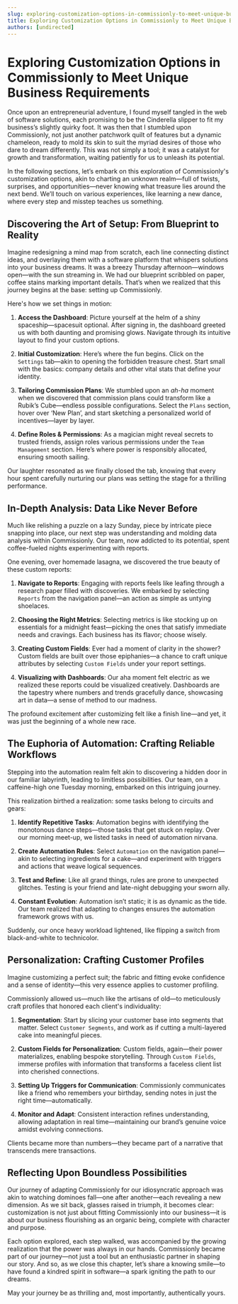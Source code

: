 ```yaml
---
slug: exploring-customization-options-in-commissionly-to-meet-unique-business-requirements
title: Exploring Customization Options in Commissionly to Meet Unique Business Requirements
authors: [undirected]
---
```



# Exploring Customization Options in Commissionly to Meet Unique Business Requirements

Once upon an entrepreneurial adventure, I found myself tangled in the web of software solutions, each promising to be the Cinderella slipper to fit my business’s slightly quirky foot. It was then that I stumbled upon Commissionly, not just another patchwork quilt of features but a dynamic chameleon, ready to mold its skin to suit the myriad desires of those who dare to dream differently. This was not simply a tool; it was a catalyst for growth and transformation, waiting patiently for us to unleash its potential.

In the following sections, let’s embark on this exploration of Commissionly's customization options, akin to charting an unknown realm—full of twists, surprises, and opportunities—never knowing what treasure lies around the next bend. We’ll touch on various experiences, like learning a new dance, where every step and misstep teaches us something.

## Discovering the Art of Setup: From Blueprint to Reality

Imagine redesigning a mind map from scratch, each line connecting distinct ideas, and overlaying them with a software platform that whispers solutions into your business dreams. It was a breezy Thursday afternoon—windows open—with the sun streaming in. We had our blueprint scribbled on paper, coffee stains marking important details. That’s when we realized that this journey begins at the base: setting up Commissionly.

Here's how we set things in motion:

1. **Access the Dashboard**: Picture yourself at the helm of a shiny spaceship—spacesuit optional. After signing in, the dashboard greeted us with both daunting and promising glows. Navigate through its intuitive layout to find your custom options.
   
2. **Initial Customization**: Here’s where the fun begins. Click on the `Settings` tab—akin to opening the forbidden treasure chest. Start small with the basics: company details and other vital stats that define your identity.

3. **Tailoring Commission Plans**: We stumbled upon an *ah-ha* moment when we discovered that commission plans could transform like a Rubik’s Cube—endless possible configurations. Select the `Plans` section, hover over ‘New Plan’, and start sketching a personalized world of incentives—layer by layer.

4. **Define Roles & Permissions**: As a magician might reveal secrets to trusted friends, assign roles various permissions under the `Team Management` section. Here’s where power is responsibly allocated, ensuring smooth sailing.

Our laughter resonated as we finally closed the tab, knowing that every hour spent carefully nurturing our plans was setting the stage for a thrilling performance.

## In-Depth Analysis: Data Like Never Before

Much like relishing a puzzle on a lazy Sunday, piece by intricate piece snapping into place, our next step was understanding and molding data analysis within Commissionly. Our team, now addicted to its potential, spent coffee-fueled nights experimenting with reports.

One evening, over homemade lasagna, we discovered the true beauty of these custom reports:

1. **Navigate to Reports**: Engaging with reports feels like leafing through a research paper filled with discoveries. We embarked by selecting `Reports` from the navigation panel—an action as simple as untying shoelaces.

2. **Choosing the Right Metrics**: Selecting metrics is like stocking up on essentials for a midnight feast—picking the ones that satisfy immediate needs and cravings. Each business has its flavor; choose wisely.

3. **Creating Custom Fields**: Ever had a moment of clarity in the shower? Custom fields are built over those epiphanies—a chance to craft unique attributes by selecting `Custom Fields` under your report settings.

4. **Visualizing with Dashboards**: Our aha moment felt electric as we realized these reports could be visualized creatively. Dashboards are the tapestry where numbers and trends gracefully dance, showcasing art in data—a sense of method to our madness.

The profound excitement after customizing felt like a finish line—and yet, it was just the beginning of a whole new race.

## The Euphoria of Automation: Crafting Reliable Workflows

Stepping into the automation realm felt akin to discovering a hidden door in our familiar labyrinth, leading to limitless possibilities. Our team, on a caffeine-high one Tuesday morning, embarked on this intriguing journey.

This realization birthed a realization: some tasks belong to circuits and gears:

1. **Identify Repetitive Tasks**: Automation begins with identifying the monotonous dance steps—those tasks that get stuck on replay. Over our morning meet-up, we listed tasks in need of automation nirvana.

2. **Create Automation Rules**: Select `Automation` on the navigation panel—akin to selecting ingredients for a cake—and experiment with triggers and actions that weave logical sequences.

3. **Test and Refine**: Like all grand things, rules are prone to unexpected glitches. Testing is your friend and late-night debugging your sworn ally.

4. **Constant Evolution**: Automation isn’t static; it is as dynamic as the tide. Our team realized that adapting to changes ensures the automation framework grows with us.

Suddenly, our once heavy workload lightened, like flipping a switch from black-and-white to technicolor.

## Personalization: Crafting Customer Profiles 

Imagine customizing a perfect suit; the fabric and fitting evoke confidence and a sense of identity—this very essence applies to customer profiling. 

Commissionly allowed us—much like the artisans of old—to meticulously craft profiles that honored each client's individuality:

1. **Segmentation**: Start by slicing your customer base into segments that matter. Select `Customer Segments`, and work as if cutting a multi-layered cake into meaningful pieces.

2. **Custom Fields for Personalization**: Custom fields, again—their power materializes, enabling bespoke storytelling. Through `Custom Fields`, immerse profiles with information that transforms a faceless client list into cherished connections.

3. **Setting Up Triggers for Communication**: Commissionly communicates like a friend who remembers your birthday, sending notes in just the right time—automatically.

4. **Monitor and Adapt**: Consistent interaction refines understanding, allowing adaptation in real time—maintaining our brand’s genuine voice amidst evolving connections.

Clients became more than numbers—they became part of a narrative that transcends mere transactions.

## Reflecting Upon Boundless Possibilities

Our journey of adapting Commissionly for our idiosyncratic approach was akin to watching dominoes fall—one after another—each revealing a new dimension. As we sit back, glasses raised in triumph, it becomes clear: customization is not just about fitting Commissionly into our business—it is about our business flourishing as an organic being, complete with character and purpose.

Each option explored, each step walked, was accompanied by the growing realization that the power was always in our hands. Commissionly became part of our journey—not just a tool but an enthusiastic partner in shaping our story. And so, as we close this chapter, let’s share a knowing smile—to have found a kindred spirit in software—a spark igniting the path to our dreams.

May your journey be as thrilling and, most importantly, authentically yours.